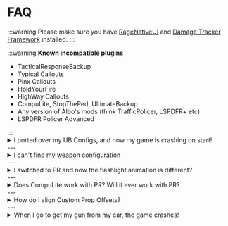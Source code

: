 # FAQ

:::warning
Please make sure you have [RageNativeUI](https://github.com/alexguirre/RAGENativeUI/releases/latest) and [Damage Tracker Framework](https://www.lcpdfr.com/downloads/gta5mods/scripts/42767-damage-tracker-framework/) installed.
:::

:::warning
**Known incompatible plugins**
<ul>
    <li>TacticalResponseBackup</li>
    <li>Typical Callouts</li>
    <li>Pinx Callouts</li>
    <li>HoldYourFire</li>
    <li>HighWay Callouts</li>
    <li>CompuLite, StopThePed, UltimateBackup</li>
    <li>Any version of Albo's mods (think TrafficPolicer, LSPDFR+ etc)</li>
    <li>LSPDFR Policer Advanced</li>
</ul>
:::
‎
<details>
  <summary>I ported over my UB Configs, and now my game is crashing on start!</summary>
  <div>
    <div>This is a common issue with some config sets. Please see **[this video](https://www.youtube.com/watch?v=C_UBs0qdT5U)** for solutions.</div>
  </div>
</details>
---
<details>
  <summary>I can't find my weapon configuration</summary>
  <div>
    <div>The Loadouts.xml can be found at `Grand Theft Auto V/plugins/LSPDFR/PolicingRedefined`. It will appear to support multiple loadouts, **but it does not**.</div>
    <ul>
        <li>Weapon names can be found here: https://wiki.rage.mp/wiki/Weapons</li>
        <li>Weapon component names can be found here: https://wiki.rage.mp/wiki/Weapons_Components</li>
    </ul>
  </div>
</details>
---
<details>
  <summary>I switched to PR and now the flashlight animation is different?</summary>
  <div>
    <div>Stop The Ped has its own custom flashlight animation, PR does not yet. This may change in a future update.</div>
  </div>
</details>
---
<details>
  <summary>Does CompuLite work with PR? Will it ever work with PR?</summary>
  <div>
    <div>No.</div>
    We recommend you use **[ReportsPlus](https://www.lcpdfr.com/downloads/gta5mods/scripts/46968-reportsplus-external-mdt-new-custom-reports/)** or **[ExternalPoliceComputer](https://www.lcpdfr.com/downloads/gta5mods/scripts/45400-externalpolicecomputer/)**, as both are fully intergrated.
  </div>
</details>
---
<details>
  <summary>How do I align Custom Prop Offsets?</summary>
  <div>
    <div>Watch **[this](https://www.youtube.com/watch?v=hIImN6f9ayM)** video made by Marcel</div>
  </div>
</details>
---
<details>
  <summary>When I go to get my gun from my car, the game crashes!</summary>
  <div>
    <div>Verify that:</div>
      <ul>
        <li>The weapon name is valid</li>
        <li>Your component names are valid</li>
        <li>Your loadout weapon name isn't empty</li>
        <li>You have no empty component entries</li>
      </ul>
      <div>Example of an empty component entry:</div>
      ```
      <WeaponComponents>
        <WeaponComponent></WeaponComponent>
      </WeaponComponents>
      ```
  </div>
</details>
